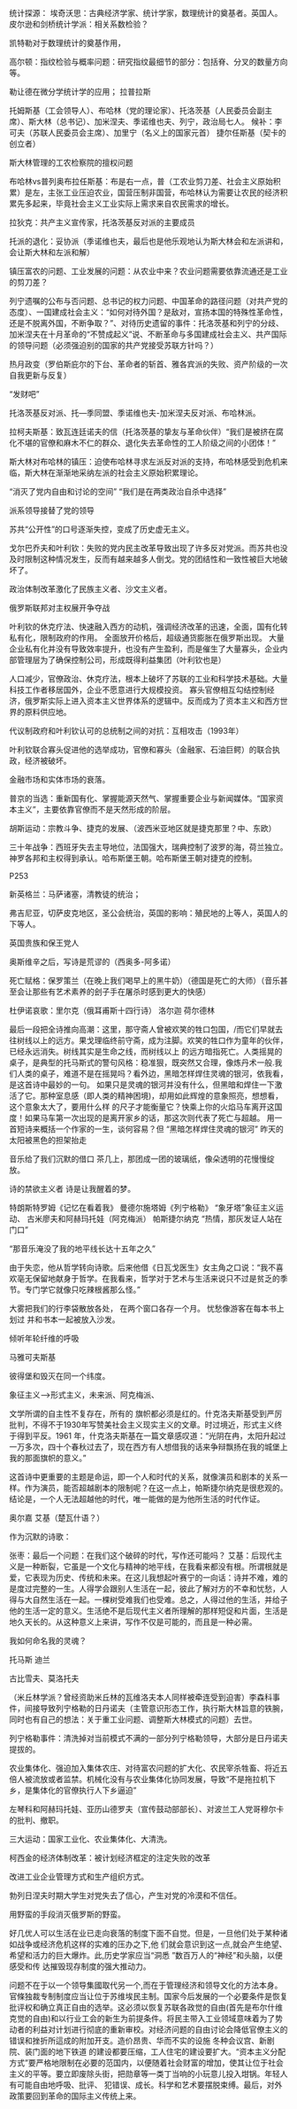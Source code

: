
统计探源：
埃奇沃思：古典经济学家、统计学家，数理统计的奠基者。英国人。
皮尔逊和剑桥统计学派：相关系数检验？

凯特勒对于数理统计的奠基作用，

高尔顿：指纹检验与概率问题：研究指纹最细节的部分：包括脊、分叉的数量方向等。

勒让德在微分学统计学的应用；
拉普拉斯

托姆斯基（工会领导人）、布哈林（党的理论家）、托洛茨基（人民委员会副主席）、斯大林（总书记）、加米涅夫、季诺维也夫、列宁，政治局七人。
候补：李可夫（苏联人民委员会主席）、加里宁（名义上的国家元首）
捷尔任斯基（契卡的创立者）

斯大林管理的工农检察院的擅权问题

布哈林vs普列奥布拉任斯基：布是右一点，普（工农业剪刀差、社会主义原始积累）是左，主张工业压迫农业，国营压制非国营，布哈林认为需要让农民的经济积累先多起来，毕竟社会主义工业实际上需求来自农民需求的增长。

拉狄克：共产主义宣传家，托洛茨基反对派的主要成员

托派的退化：妥协派（季诺维也夫，最后也是他乐观地认为斯大林会和左派讲和，会让斯大林和左派和解）

镇压富农的问题、工业发展的问题：从农业中来？农业问题需要依靠流通还是工业的剪刀差？

列宁遗嘱的公布与否问题、总书记的权力问题、中国革命的路径问题（对共产党的态度）、一国建成社会主义：“如何对待外国？是敌对，宣扬本国的特殊性革命性，还是不脱离外国，不断争取？”、对待历史遗留的事件：托洛茨基和列宁的分歧、加米涅夫在十月革命的“不赞成起义”说、不断革命与多国建成社会主义、共产国际的领导问题（必须强迫别的国家的共产党接受苏联方针吗？）


热月政变（罗伯斯庇尔的下台、革命者的斩首、雅各宾派的失败、资产阶级的一次自我更新与反复）

“发财吧”

托洛茨基反对派、托—季同盟、季诺维也夫-加米涅夫反对派、布哈林派。

拉柯夫斯基：致瓦连廷诺夫的信（托洛茨基的挚友与革命伙伴）“我们是被挤在腐化不堪的官僚和麻木不仁的群众、退化失去革命性的工人阶级之间的小团体！”

斯大林对布哈林的镇压：迫使布哈林寻求左派反对派的支持，布哈林感受到危机来临，斯大林在渐渐地采纳左派的社会主义原始积累理论。

“消灭了党内自由和讨论的空间”
“我们是在两类政治自杀中选择”

派系领导接替了党的领导

苏共“公开性”的口号逐渐失控，变成了历史虚无主义。

戈尔巴乔夫和叶利钦：失败的党内民主改革导致出现了许多反对党派。而苏共也没及时限制这种情况发生，反而有越来越多人倒戈。党的团结性和一致性被巨大地破坏了。

政治体制改革激化了民族主义者、沙文主义者。



俄罗斯联邦对主权展开争夺战

叶利钦的休克疗法、快速融入西方的动机，强调经济改革的迅速，全面，国有化转私有化，限制政府的作用。
全面放开价格后，超级通货膨胀在俄罗斯出现。
大量企业私有化并没有导致效率提升，也没有产生盈利，而是催生了大量寡头，企业内部管理层为了确保控制公司，形成既得利益集团（叶利钦也是）

人口减少，官僚政治、休克疗法，根本上破坏了苏联的工业和科学技术基础。大量科技工作者移居国外，企业不愿意进行大规模投资。
寡头官僚相互勾结控制经济，俄罗斯实际上进入资本主义世界体系的逻辑中。反而成为了资本主义和西方世界的原料供应地。

代议制政府和叶利钦认可的总统制之间的对抗：互相攻击（1993年）

叶利钦联合寡头促进他的选举成功，官僚和寡头（金融家、石油巨鳄）的联合执政，经济被破坏。

金融市场和实体市场的衰落。

普京的当选：重新国有化、掌握能源天然气、掌握重要企业与新闻媒体。“国家资本主义”，主要依靠官僚而不是天然形成的阶层。

胡斯运动：宗教斗争、捷克的发展、（波西米亚地区就是捷克那里？中、东欧）

三十年战争：西班牙失去主导地位，法国强大，瑞典控制了波罗的海，荷兰独立。神罗各邦和主权得到承认。哈布斯堡王朝。哈布斯堡王朝对捷克的控制。



P253




新英格兰：马萨诸塞，清教徒的统治；

弗吉尼亚，切萨皮克地区，圣公会统治，英国的影响：殖民地的上等人，英国人的下等人。

英国贵族和保王党人

奥斯维辛之后，写诗是荒谬的（西奥多-阿多诺）

死亡赋格：保罗策兰（在晚上我们喝早上的黑牛奶）（德国是死亡的大师）（音乐甚至会让那些有艺术素养的刽子手在屠杀时感到更大的快感）

杜伊诺哀歌：里尔克（俄耳甫斯十四行诗）
洛尔迦
荷尔德林


最后一段把全诗推向高潮：这里，那守斋人曾被欢笑的牲口包国，/而它们早就去往树线以上的远方。果戈理临终前守斋，成为注脚。欢笑的牲口作为童年的伙伴，已经永远消失。树线其实是生命之线，而树线以上
的远方暗指死亡。人类摇晃的桌子，是典型的托马斯式的警句风格：稳准狠，既突然又合理，像炼丹术一般.我们人类的桌子，难道不是在摇晃吗？看外边，黑暗怎样焊住灵魂的银河，依我看，是这首诗中最妙的一句。
如果只是灵魂的银河并没有什么，但黑暗和焊住一下激活了它。那种室息感（即人类的精神困境)，却用如此辉煌的意象照亮，想想看，这个意象太大了，要用什么样
的尺子才能衡量它？快乘上你的火焰马车离开这国度！如果马车第一次出现的是离开家乡的话，那这次则代表了死亡与超越。
用一首短诗来概括一个作家的一生，谈何容易？但
“黑暗怎样焊住灵魂的银河”
昨天的太阳被黑色的担架抬走



音乐给了我们沉默的借口
茶几上，那团成一团的玻璃纸，像朵透明的花慢慢绽放。

诗的禁欲主义者
诗是让我醒着的梦。

特朗斯特罗姆《记忆在看着我》
曼德尔施塔姆《列宁格勒》
“象牙塔”象征主义运动、
古米廖夫和阿赫玛托娃（阿克梅派）
帕斯捷尔纳克
“热情，那灰发证人站在门口”

“那音乐淹没了我的地平线长达十五年之久”

由于失恋，他从哲学转向诗歌。后来他借《日瓦戈医生》女主角之口说：“我不喜欢亳无保留地献身于哲学。在我看来，哲学对于艺术与生活来说只不过是贫乏的季节。专门学它就像只吃辣根酱那么怪。”

大雾把我们的行李袋散放各处，
在两个窗口各存一个月。
忧愁像游客在每本书上划过
并和书本一起被放入沙发。


倾听年轮纤维的呼吸

马雅可夫斯基




彼得堡和毁灭在同一个纬度。

象征主义—>形式主义，未来派、阿克梅派、

文学所谓的自主性不复存在，所有的
旗帜都必须是红的。什克洛夫斯基受到严厉批判，不得不于1930年写赞美社会主义现实主义的文章。时过境近，形式主义终于得到平反。1961 年，什克洛夫斯基在一篇文章感叹道：“光阴在冉，太阳升起过一万多次，四十个春秋过去了，现在西方有人想借我的话来争辩飘扬在我的城堡上我的那面旗帜的意义。”

这首诗中更重要的主题是命运，即一个人和时代的关系，就像演员和剧本的关系一样。作为演员，能否超越剧本的限制呢？在这一点上，帕斯捷尔纳克是很悲观的。结论是，一个人无法超越他的时代，唯一能做的是为他所生活的时代作证。

奥尔嘉
艾基（楚瓦什语？）

作为沉默的诗歌：

张枣：最后一个问题：在我们这个破碎的时代，写作还可能吗？
艾基：后现代主义是一种断裂，它虽是一个文化与精神的地平线，在我看来都没有根。所谓根就是爱，它表现为历史、传统和未来。在这儿我想起叶赛宁的一向话：诗并不难，难的是度过完整的一生。人得学会跟别人生活在一起，彼此了解对方的不幸和忧愁，人得与大自然生活在一起。一棵树受难我们也受难。总之，人得过他的生活，并给子他的生活一定的意义。生活绝不是后现代主义者所理解的那样短促和片面，生活是地久天长的。从这种意义上来讲，写作不仅是可能的，而且是一种必需。

我如何命名我的灵魂？

托马斯 迪兰

古比雪夫、莫洛托夫

（米丘林学派？曾经资助米丘林的瓦维洛夫本人同样被牵连受到迫害）李森科事件，间接导致列宁格勒的日丹诺夫（主管意识形态工作，执行斯大林旨意的铁腕，同时也有自己的想法：关于重工业问题、调整斯大林模式的问题）去世。


列宁格勒事件：清洗掉对当前模式不满的一部分列宁格勒领导，大部分是日丹诺夫提拔的。

农业集体化、强迫加入集体农庄、对待富农问题的扩大化、农民宰杀牲畜、将近五倍人被流放或者监禁。机械化没有与农业集体化协同发展，导致“不是拖拉机下乡，是集体化的官僚执行人下乡逼迫”

左琴科和阿赫玛托娃、亚历山德罗夫（宣传鼓动部部长）、对波兰工人党哥穆尔卡的批判、撤职。

三大运动：国家工业化、农业集体化、大清洗。

柯西金的经济体制改革：被计划经济框定的注定失败的改革

改进工业企业管理方式和生产组织方式。

勃列日涅夫时期大学生对党失去了信心，产生对党的冷漠和不信任。

用野蛮的手段消灭俄罗斯的野蛮。

好几优人可以生活在业已走向衰落的制度下面不自觉。但是，一旦他们处于某种诸如战争或经济危机这样的实难的压办之下,他
们就会意识到这一点,就会产生绝望、希望和活力的巨大爆炸。此,历史学家应当“洞悉
”数百万人的“神经”和头脑，以便感受和传
达摧毁现存制度的强大推动力。


问题不在于以一个领导集國取代另一个,而在于管理经济和领导文化的方法本身。官條独裁专制制度应当让位于苏维埃民主制。国家今后发展的一个必要条件是恢复批评权和确立真正自由的选举。这必须以恢复苏联各政觉的自由(首先是布尔什维克觉的自由)和以行业工会的新生为前提条件。将民主带入工业领域意味着为了势动者的利益对计划进行彻底的重新审校。对经济问题的自由讨论会降低官僚主义的错误和挫折所這成的附加开支。造价昂贵、华而不实的设施 冬种会议宫、新剧院、装门面的地下铁道
的建设都要压缩，工人住宅的建设要扩大。“资本主义分配方式”要严格地限制在必要的范国内，以便随着社会财富的增加，使其让位于社会主义的平等。要立即废除头街，把勋章等一类丁当响的小玩意儿投入坩锅。年轻人有可能自由地呼吸、批评、
犯错误、成长。科学和艺术要摆脱束缚。最后，对外政策要回到革命的国际主义传统上来。